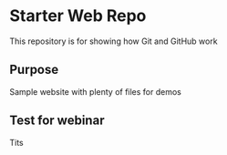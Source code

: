 # Starter Web Repo

This repository is for showing how Git and GitHub work

## Purpose

Sample website with plenty of files for demos

## Test for webinar 

Tits 